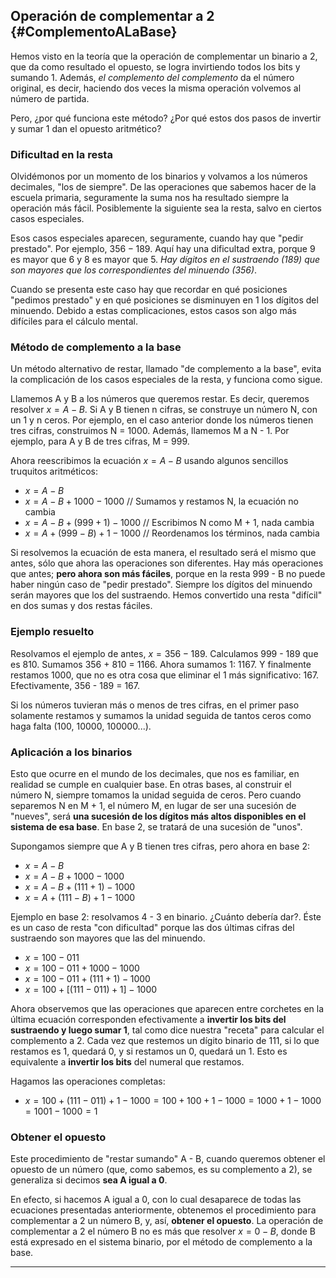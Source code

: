 ## Operación de complementar a 2 {#ComplementoALaBase}

Hemos visto en la teoría que la operación de complementar un binario a 2, que da como resultado el opuesto, se logra invirtiendo todos los bits y sumando 1. Además, *el complemento del complemento* da el número original, es decir, haciendo dos veces la misma operación volvemos al número de partida.

Pero, ¿por qué funciona este método? ¿Por qué estos dos pasos de invertir y sumar 1 dan el opuesto aritmético?

### Dificultad en la resta

Olvidémonos por un momento de los binarios y volvamos a los números decimales, "los de siempre". De las operaciones que sabemos hacer de la escuela primaria, seguramente la suma nos ha resultado siempre  la operación más fácil. Posiblemente la siguiente sea la resta, salvo en ciertos casos especiales. 

Esos casos especiales aparecen, seguramente, cuando hay que "pedir prestado". Por ejemplo, $356 - 189$. Aquí hay una dificultad extra, porque 9 es mayor que 6 y 8 es mayor que 5. *Hay dígitos en el sustraendo (189) que son mayores que los correspondientes del minuendo (356)*.

Cuando se presenta este caso hay que recordar en qué posiciones "pedimos prestado" y en qué posiciones se disminuyen en 1 los dígitos del minuendo. Debido a estas complicaciones, estos casos son algo más difíciles para el cálculo mental.

### Método de complemento a la base

Un método alternativo de restar, llamado "de complemento a la base", evita la complicación de los casos especiales de la resta, y funciona como sigue. 

Llamemos A y B a los números que queremos restar. Es decir, queremos resolver $x = A - B$. Si A y B tienen n cifras, se construye un número N, con un 1 y n ceros. Por ejemplo, en el caso anterior donde los números tienen tres cifras, construimos N = 1000. Además, llamemos M a N - 1. Por ejemplo, para A y B de tres cifras, M = 999.

Ahora reescribimos la ecuación $x = A - B$ usando algunos sencillos truquitos aritméticos:

- $x = A - B$
- $x = A - B + 1000 - 1000$ // Sumamos y restamos N, la ecuación no cambia 
- $x = A - B + (999 + 1) - 1000$ // Escribimos N como M + 1, nada cambia
- $x = A + (999 - B) + 1 - 1000$ // Reordenamos los términos, nada cambia

Si resolvemos la ecuación de esta manera, el resultado será el mismo que antes, sólo que ahora las operaciones son diferentes. Hay más operaciones que antes; **pero ahora son más fáciles**, porque en la resta 999 - B no puede haber ningún caso de "pedir prestado". Siempre los dígitos del minuendo serán mayores que los del sustraendo. Hemos convertido una resta "difícil" en dos sumas y dos restas fáciles. 

### Ejemplo resuelto

Resolvamos el ejemplo de antes, $x = 356 - 189$. Calculamos 999 - 189 que es 810. Sumamos 356 + 810 = 1166. Ahora sumamos 1: 1167. Y finalmente restamos 1000, que no es otra cosa que eliminar el 1 más significativo: 167. Efectivamente, 356 - 189 = 167.

Si los números tuvieran más o menos de tres cifras, en el primer paso solamente restamos y sumamos la unidad seguida de tantos ceros como haga falta (100, 10000, 100000...).

### Aplicación a los binarios

Esto que ocurre en el mundo de los decimales, que nos es familiar, en realidad se cumple en cualquier base. En otras bases, al construir el número N, siempre tomamos la unidad seguida de ceros. Pero cuando separemos N en M + 1, el número M, en lugar de ser una sucesión de "nueves", será **una sucesión de los dígitos más altos disponibles en el sistema de esa base**. En base 2, se tratará de una sucesión de "unos". 

Supongamos siempre que A y B tienen tres cifras, pero ahora en base 2:

- $x = A - B$
- $x = A - B + 1000 - 1000$
- $x = A - B + (111 + 1) - 1000$
- $x = A + (111 - B) + 1 - 1000$

Ejemplo en base 2: resolvamos 4 - 3 en binario. ¿Cuánto debería dar?. Éste es un caso de resta "con dificultad" porque las dos últimas cifras del sustraendo son mayores que las del minuendo.

- $x = 100 - 011$
- $x = 100 - 011 + 1000 - 1000$
- $x = 100 - 011 + (111 + 1) - 1000$
- $x = 100 + [(111 - 011) + 1] - 1000$

Ahora observemos que las operaciones que aparecen entre corchetes en la última ecuación corresponden efectivamente a **invertir los bits del sustraendo y luego sumar 1**, tal como dice nuestra "receta" para calcular el complemento a 2. Cada vez que restemos un dígito binario de 111, si lo que restamos es 1, quedará 0, y si restamos un 0, quedará un 1. Esto es equivalente a **invertir los bits** del numeral que restamos. 

Hagamos las operaciones completas:

- $x = 100 + (111 - 011) + 1 - 1000 = 100 + 100 + 1 - 1000 = 1000 + 1 - 1000 = 1001 - 1000 = 1$

### Obtener el opuesto

Este procedimiento de "restar sumando" A - B, cuando queremos obtener el opuesto de un número (que, como sabemos, es su complemento a 2), se generaliza si decimos **sea A igual a 0**. 

En efecto, si hacemos A igual a 0, con lo cual desaparece de todas las ecuaciones presentadas anteriormente, obtenemos el procedimiento para complementar a 2 un número B, y, así, **obtener el opuesto**. La operación de complementar a 2 el número B no es más que resolver $x = 0 - B$, donde B está expresado en el sistema binario, por el método de complemento a la base.

----
